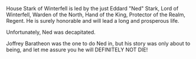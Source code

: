 House Stark of Winterfell is led by the just Eddard "Ned" Stark, Lord of
Winterfell, Warden of the North, Hand of the King, Protector of the Realm,
Regent.  He is surely honorable and will lead a long and prosperous life.

Unfortunately, Ned was decapitated.

Joffrey Baratheon was the one to do Ned in, but his story was only about to
being, and let me assure you he will DEFINITELY NOT DIE!
